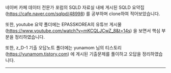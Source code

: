 네이버 카페 데이터 전문가 포럼의 SQLD 자료실 내에 게시된 SQLD 요약집(https://cafe.naver.com/sqlpd/48998) 를 공부하며 clone하여 적어보았습니다.

또한, youtube 요약 폴더에는 EPASSKOREA의 유튜브 게시물(https://www.youtube.com/watch?v=mKCQLJCwZ_8&t=14s) 을 보면서 핵심 부분을 정리하였습니다.

또한, z_D-1 기출 오답노트 폴더에는 yunamom 님의 티스토리(https://yunamom.tistory.com) 에 게시된 기출문제를 풀이하고 오답을 정리하였습니다.

---

